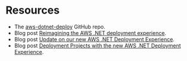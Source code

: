# Resources

+ The [aws-dotnet-deploy](https://github.com/aws/aws-dotnet-deploy) GitHub repo.
+ Blog post [Reimagining the AWS .NET deployment experience](http://aws.amazon.com/blogs/developer/reimagining-the-aws-net-deployment-experience/).
+ Blog post [Update on our new AWS .NET Deployment Experience](https://aws.amazon.com/blogs/developer/update-new-net-deployment-experience/).
+ Blog post [Deployment Projects with the new AWS .NET Deployment Experience](https://aws.amazon.com/blogs/developer/dotnet-deployment-projects/).
